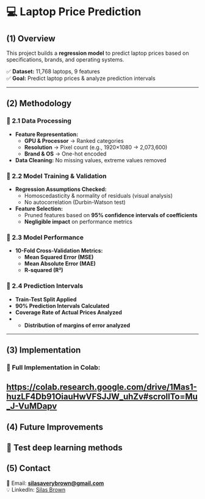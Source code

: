 # 💻 Laptop Price Prediction  

## (1) Overview  

This project builds a **regression model** to predict laptop prices based on specifications, brands, and operating systems.  

✅ **Dataset:** 11,768 laptops, 9 features  
✅ **Goal:** Predict laptop prices & analyze prediction intervals  

---

## (2) Methodology  

### 🔹 2.1 Data Processing  
- **Feature Representation:**  
  - **GPU & Processor** → Ranked categories  
  - **Resolution** → Pixel count (e.g., 1920×1080 → 2,073,600)  
  - **Brand & OS** → One-hot encoded  
- **Data Cleaning:** No missing values, extreme values removed  

### 🔹 2.2 Model Training & Validation  
- **Regression Assumptions Checked:**  
  - Homoscedasticity & normality of residuals (visual analysis)  
  - No autocorrelation (Durbin-Watson test)  
- **Feature Selection:**  
  - Pruned features based on **95% confidence intervals of coefficients**  
  - **Negligible impact** on performance metrics  

### 🔹 2.3 Model Performance  
- **10-Fold Cross-Validation Metrics:**  
  - **Mean Squared Error (MSE)**  
  - **Mean Absolute Error (MAE)**  
  - **R-squared (R²)**  

### 🔹 2.4 Prediction Intervals  
- **Train-Test Split Applied**  
- **90% Prediction Intervals Calculated**  
- **Coverage Rate of Actual Prices Analyzed**
- - **Distribution of margins of error analyzed**  

---

## (3) Implementation  

### **🔗 Full Implementation in Colab:**  
https://colab.research.google.com/drive/1Mas1-huzLF4Db91OiauHwVFSJJW_uhZv#scrollTo=Mu_J-VuMDapv
---

## (4) Future Improvements  
🔹 Test deep learning methods    
---

## (5) Contact  
📧 Email: **silasaverybrown@gmail.com**  
💡 LinkedIn: [Silas Brown](https://www.linkedin.com/in/silas-brown/)  

